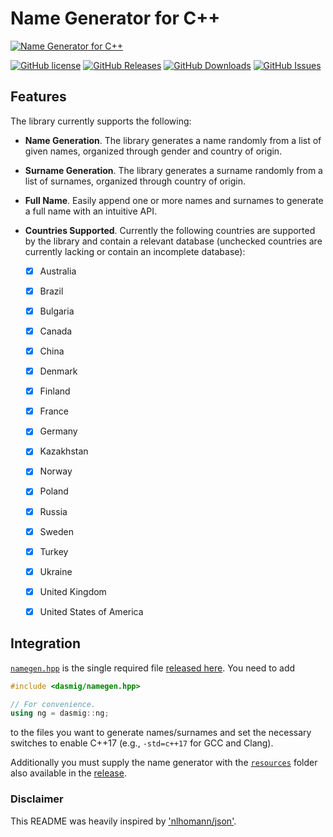 # Name Generator for C++

[![Name Generator for C++](https://raw.githubusercontent.com/dasmig/name-generator/master/doc/name-generator.gif)](https://github.com/dasmig/name-generator/releases)

[![GitHub license](https://img.shields.io/badge/license-MIT-blue.svg)](https://raw.githubusercontent.com/dasmig/name-generator/master/LICENSE.MIT)
[![GitHub Releases](https://img.shields.io/github/release/dasmig/name-generator.svg)](https://github.com/dasmig/name-generator/releases)
[![GitHub Downloads](https://img.shields.io/github/downloads/dasmig/name-generator/total)](https://github.com/dasmig/name-generator/releases)
[![GitHub Issues](https://img.shields.io/github/issues/dasmig/name-generator.svg)](https://github.com/dasmig/name-generator/issues)

## Features

The library currently supports the following:

- **Name Generation**. The library generates a name randomly from a list of given names, organized through gender and country of origin.

- **Surname Generation**. The library generates a surname randomly from a list of surnames, organized through country of origin.

- **Full Name**. Easily append one or more names and surnames to generate a full name with an intuitive API.

- **Countries Supported**. Currently the following countries are supported by the library and contain a relevant database (unchecked countries are currently lacking or contain an incomplete database): 
  - [X] Australia
  - [X] Brazil
  - [X] Bulgaria
  - [X] Canada
  - [X] China
  - [X] Denmark
  - [X] Finland
  - [x] France
  - [X] Germany
  - [X] Kazakhstan
  - [X] Norway
  - [X] Poland
  - [X] Russia
  - [X] Sweden
  - [X] Turkey
  - [X] Ukraine
  - [X] United Kingdom
  - [x] United States of America


## Integration
 
[`namegen.hpp`](https://github.com/dasmig/name-generator/namegen.hpp) is the single required file [released here](https://github.com/dasmig/name-generator/releases). You need to add

```cpp
#include <dasmig/namegen.hpp>

// For convenience.
using ng = dasmig::ng;
```

to the files you want to generate names/surnames and set the necessary switches to enable C++17 (e.g., `-std=c++17` for GCC and Clang).

Additionally you must supply the name generator with the [`resources`](https://github.com/dasmig/name-generator/resources) folder also available in the [release](https://github.com/dasmig/name-generator/releases).

### Disclaimer

This README was heavily inspired by ['nlhomann/json'](https://github.com/nlohmann/json).